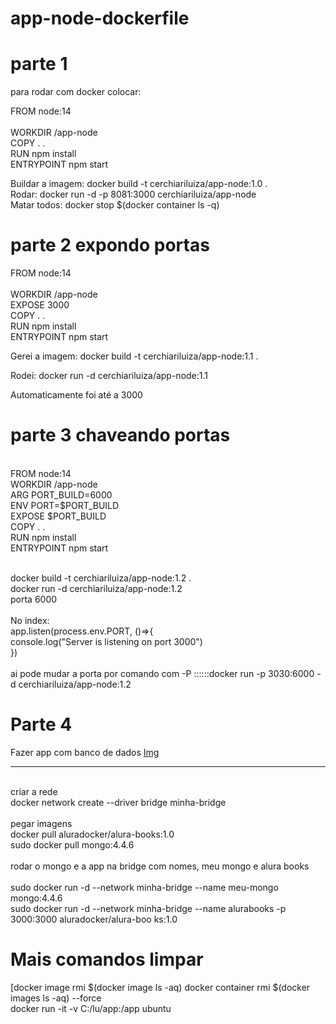 ﻿# app-node-dockerfile
 <h1> parte 1 </h1>
 para rodar com docker colocar: <br/>
 
FROM node:14 <br/> <br/> 
WORKDIR /app-node <br/>
COPY . . <br/> 
RUN npm install <br/>
ENTRYPOINT npm start <br/>

Buildar a imagem: docker build -t cerchiariluiza/app-node:1.0 . <br/>
Rodar: docker run -d -p 8081:3000 cerchiariluiza/app-node
<br/> Matar todos: docker stop $(docker container ls -q)
 
 <h1> parte 2 expondo portas </h1>
   
FROM node:14 <br/> <br/> 
WORKDIR /app-node <br/>
EXPOSE 3000 <br />
COPY . . <br/> 
RUN npm install <br/>
ENTRYPOINT npm start <br/>
  
  <p> Gerei a imagem: docker build -t cerchiariluiza/app-node:1.1 . </p>
  <p> Rodei: docker run -d cerchiariluiza/app-node:1.1 </p> Automaticamente foi até a 3000

  <h1>  parte 3 chaveando portas</h1>

<br/>FROM node:14
<br/>WORKDIR /app-node
<br/>ARG PORT_BUILD=6000
<br/>ENV PORT=$PORT_BUILD
<br/>EXPOSE $PORT_BUILD
<br/>COPY . .
<br/>RUN npm install 
<br/>ENTRYPOINT npm start

<br/>docker build -t cerchiariluiza/app-node:1.2 .
<br/>docker run -d cerchiariluiza/app-node:1.2
<br/>porta 6000
<br/>
<br/>No index: 
<br/>app.listen(process.env.PORT, ()=>{
<br/>    console.log("Server is listening on port 3000")
<br/>})
<br/>
<br/>ai pode mudar a porta por comando com -P   ::::::docker run -p 3030:6000 -d cerchiariluiza/app-node:1.2

<h1> Parte 4 </h1>
Fazer app com banco de dados <a href="https://github.com/luizacerchiariandrade/app-node-dockerfile/blob/main/img.png">Img</a><hr/>
<br/>criar a rede 
<br/>docker network create --driver bridge minha-bridge
<br/>
<br/>pegar imagens 
<br/>docker pull aluradocker/alura-books:1.0
<br/>sudo docker pull mongo:4.4.6
<br/>
<br/>rodar o mongo e a app na bridge com nomes, meu mongo e alura books <br>
<br/>sudo docker run -d --network minha-bridge --name meu-mongo mongo:4.4.6
<br/>sudo docker run -d --network minha-bridge --name alurabooks -p 3000:3000 aluradocker/alura-boo
ks:1.0


<h1> Mais comandos limpar </h1>
[docker image rmi $(docker image ls -aq)
docker container rmi $(docker images ls -aq) --force
<br> docker run -it -v C:/lu/app:/app ubuntu
